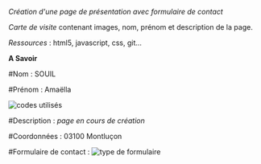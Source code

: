 _Création d'une page de présentation avec formulaire de contact_

*Carte de visite* contenant images, nom, prénom et description de la page.

*Ressources* : html5, javascript, css, git...

__A Savoir__

#Nom : 
SOUIL

#Prénom : 
Amaëlla

![codes utilisés](https://anthony-pilloud.fr/app/views/template/images/html5-css3-jquery.png)

#Description : *page en cours de création*

#Coordonnées : 
03100 Montluçon

#Formulaire de contact :
![type de formulaire](https://mdn.mozillademos.org/files/15999/0006.png)
